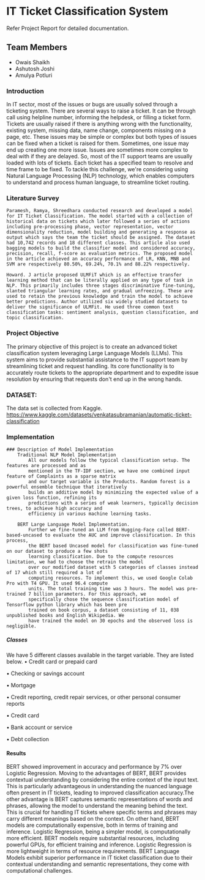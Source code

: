 # IT Ticket Classification System
Refer Project Report for detailed documentation.

## Team Members
- Owais Shaikh
- Ashutosh Joshi
- Amulya Potluri


### Introduction
In IT sector, most of the issues or bugs are usually solved through a ticketing system. There are several ways to raise a ticket. It can be through call using helpline number, informing the helpdesk, or filling a ticket form. Tickets are usually raised if there is anything wrong with the functionality, existing system, missing data, name change, components missing on a page, etc. These issues may be simple or complex but both types of issues can be fixed when a ticket is raised for them. Sometimes, one issue may end up creating one more issue. Issues are sometimes more complex to deal with if they are delayed. So, most of the IT support teams are usually loaded with lots of tickets. Each ticket has a specified team to resolve and time frame to be fixed. To tackle this challenge, we're considering using Natural Language Processing (NLP) technology, which enables computers to understand and process human language, to streamline ticket routing.


### Literature Survey

	Paramesh, Ramya, Shreedhara conducted research and developed a model for IT Ticket Classification. The model started with a collection of historical data on tickets which later followed a series of actions including pre-processing phase, vector representation, vector dimensionality reduction, model building and generating a response as output which says the team the ticket should be assigned. The dataset had 10,742 records and 18 different classes. This article also used bagging models to build the classifier model and considered accuracy, precision, recall, f-score as evaluation metrics. The proposed model in the article achieved an accuracy performance of LR, KNN, MNB and SVM are respectively 80.50%, 69.24%, 70.1% and 88.22% respectively.

	Howard. J article proposed ULMFiT which is an effective transfer learning method that can be literally applied on any type of task in NLP. This primarily includes three stages discriminative fine-tuning, slanted triangular learning rates, and gradual unfreezing. These are used to retain the previous knowledge and train the model to achieve better predictions. Author utilized six widely studied datasets to deliver the significance of ULMFit. He used three common text classification tasks: sentiment analysis, question classification, and topic classification. 
 
### Project Objective
The primary objective of this project is to create an advanced ticket classification system leveraging Large Language Models (LLMs). This system aims to provide substantial assistance to the IT support team by streamlining ticket and request handling. Its core functionality is to accurately route tickets to the appropriate department and to expedite issue resolution by ensuring that requests don't end up in the wrong hands.

### DATASET:

The data set is collected from Kaggle.
https://www.kaggle.com/datasets/venkatasubramanian/automatic-ticket-classification

### Implementation
	### Description of Model Implementation  
		Traditional NLP Model Implementation 
			All our models follow the typical classification setup. The features are processed and as 
			mentioned in the TF-IDF section, we have one combined input feature of Complaints as a sparse matrix 
			and our target variable is the Products. Random forest is a powerful ensemble technique that iteratively 
			builds an additive model by minimizing the expected value of a given loss function, refining its 
			predictions with a series of weak learners, typically decision trees, to achieve high accuracy and 
			efficiency in various machine learning tasks. 

		BERT Large Language Model Implementation. 
			Further we fine-tuned an LLM from Hugging-Face called BERT-based-uncased to evaluate the AUC and improve classification. In this process, 
			the BERT based Uncased model for classification was fine-tuned on our dataset to produce a few shots 
			learning classification. Due to the compute resources limitation, we had to choose the retrain the model 
			over our modified dataset with 5 categories of classes instead of 17 which still required a lot of 
			computing resources. To implement this, we used Google Colab Pro with T4 GPU. It used 96.4 compute 
			units. The total training time was 3 hours. The model was pre-trained 7 billion parameters. For this approach, we 
			specifically chose the sequence classification model of Tensorflow python library which has been pre
			trained on book corpus, a dataset consisting of 11, 038 unpublished books and English Wikipedia. We 
			have trained the model on 30 epochs and the observed loss is negligible.
##### Classes

We have 5 different classes available in the target variable. They are listed below.
•	Credit card or prepaid card

•	Checking or savings account

•	Mortgage

•	Credit reporting, credit repair services, or other personal consumer reports

•	Credit card

•	Bank account or service

•	Debt collection

#### Results

BERT showed improvement in accuracy and performance by 7% over Logistic Regression.
Moving to the advantages of BERT, BERT provides contextual understanding by considering the entire 
context of the input text. This is particularly advantageous in understanding the nuanced language often 
present in IT tickets, leading to improved classification accuracy.The other advantage is BERT captures 
semantic representations of words and phrases, allowing the model to understand the meaning behind 
the text. This is crucial for handling IT tickets where specific terms and phrases may carry different 
meanings based on the context. 
On other hand, BERT models are computationally expensive, both in terms of training and 
inference. Logistic Regression, being a simpler model, is computationally more efficient. BERT models 
require substantial resources, including powerful GPUs, for efficient training and inference. Logistic 
Regression is more lightweight in terms of resource requirements. 
BERT Language Models exhibit superior performance in IT ticket classification due to their 
contextual understanding and semantic representations, they come with computational challenges. 
